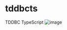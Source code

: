 # tddbcts
TDDBC TypeScript
![image](https://github.com/Greek-Academy/tddbcts/assets/219586/4450dfb9-e027-4365-8143-ed104408c5e6)

